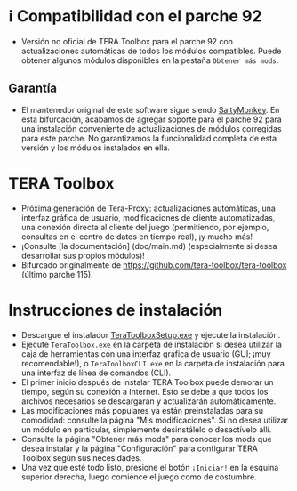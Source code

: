 # :information_source: Compatibilidad con el parche 92

* Versión no oficial de TERA Toolbox para el parche 92 con actualizaciones automáticas de todos los módulos compatibles. Puede obtener algunos módulos disponibles en la pestaña `Obtener más mods`.

## Garantía

* El mantenedor original de este software sigue siendo [SaltyMonkey](https://github.com/SaltyMonkey). En esta bifurcación, acabamos de agregar soporte para el parche 92 para una instalación conveniente de actualizaciones de módulos corregidas para este parche. No garantizamos la funcionalidad completa de esta versión y los módulos instalados en ella.

# TERA Toolbox
* Próxima generación de Tera-Proxy: actualizaciones automáticas, una interfaz gráfica de usuario, modificaciones de cliente automatizadas, una conexión directa al cliente del juego (permitiendo, por ejemplo, consultas en el centro de datos en tiempo real), ¡y mucho más!
* ¡Consulte [la documentación] (doc/main.md) (especialmente si desea desarrollar sus propios módulos)!
* Bifurcado originalmente de https://github.com/tera-toolbox/tera-toolbox (último parche 115).

# Instrucciones de instalación
* Descargue el instalador [TeraToolboxSetup.exe](https://github.com/Loliconera/tera-toolbox/releases/tag/1.0) y ejecute la instalación.
* Ejecute `TeraToolbox.exe` en la carpeta de instalación si desea utilizar la caja de herramientas con una interfaz gráfica de usuario (GUI; ¡muy recomendable!), o `TeraToolboxCLI.exe` en la carpeta de instalación para una interfaz de línea de comandos (CLI).
* El primer inicio después de instalar TERA Toolbox puede demorar un tiempo, según su conexión a Internet. Esto se debe a que todos los archivos necesarios se descargarán y actualizarán automáticamente.
* Las modificaciones más populares ya están preinstaladas para su comodidad: consulte la página "Mis modificaciones". Si no desea utilizar un módulo en particular, simplemente desinstálelo o desactívelo allí.
* Consulte la página "Obtener más mods" para conocer los mods que desea instalar y la página "Configuración" para configurar TERA Toolbox según sus necesidades.
* Una vez que esté todo listo, presione el botón `¡Iniciar!` en la esquina superior derecha, luego comience el juego como de costumbre.
